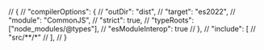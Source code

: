// {
//     "compilerOptions": {
//         "outDir": "dist",
//         "target": "es2022",
//         "module": "CommonJS",
//         "strict": true,
//         "typeRoots": ["node_modules/@types"],
//         "esModuleInterop": true
//     },
//     "include": [
//         "src/**/*"
//     ],
// }